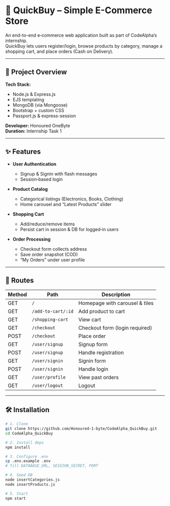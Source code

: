 # 🛒 QuickBuy – Simple E-Commerce Store

An end-to-end e‑commerce web application built as part of CodeAlpha’s internship.  
QuickBuy lets users register/login, browse products by category, manage a shopping cart, and place orders (Cash on Delivery).

---

## 📌 Project Overview

**Tech Stack:**  
* Node.js & Express.js  
* EJS templating  
* MongoDB (via Mongoose)  
* Bootstrap + custom CSS  
* Passport.js & express-session  

**Developer:** Honoured OneByte  
**Duration:** Internship Task 1

---

## ✨ Features

* **User Authentication**  
  * Signup & Signin with flash messages  
  * Session‑based login  

* **Product Catalog**  
  * Categorical listings (Electronics, Books, Clothing)  
  * Home carousel and “Latest Products” slider  

* **Shopping Cart**  
  * Add/reduce/remove items  
  * Persist cart in session & DB for logged‑in users  

* **Order Processing**  
  * Checkout form collects address  
  * Save order snapshot (COD)  
  * “My Orders” under user profile  

---

## 🚦 Routes

| Method | Path                 | Description                     |
| ------ | -------------------- | ------------------------------- |
| GET    | `/`                  | Homepage with carousel & tiles  |
| GET    | `/add-to-cart/:id`   | Add product to cart             |
| GET    | `/shopping-cart`     | View cart                       |
| GET    | `/checkout`          | Checkout form (login required)  |
| POST   | `/checkout`          | Place order                     |
| GET    | `/user/signup`       | Signup form                     |
| POST   | `/user/signup`       | Handle registration             |
| GET    | `/user/signin`       | Signin form                     |
| POST   | `/user/signin`       | Handle login                    |
| GET    | `/user/profile`      | View past orders                |
| GET    | `/user/logout`       | Logout                          |

---

## 🛠️ Installation

```bash
# 1. Clone
git clone https://github.com/Honoured-1-byte/CodeAlpha_QuickBuy.git
cd CodeAlpha_QuickBuy

# 2. Install deps
npm install

# 3. Configure .env
cp .env.example .env
# fill DATABASE_URL, SESSION_SECRET, PORT

# 4. Seed DB
node insertCategories.js
node insertProducts.js

# 5. Start
npm start
